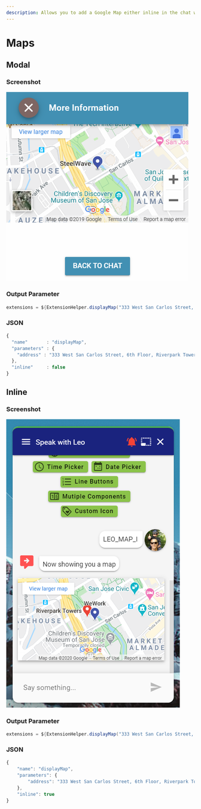 ```yaml
---
description: Allows you to add a Google Map either inline in the chat window or in a modal.
---
```


# Maps

## Modal

### Screenshot

![](../../../.gitbook/assets/map-modal.png)

### Output Parameter

```groovy
extensions = ${ExtensionHelper.displayMap("333 West San Carlos Street, 6th Floor, Riverpark Tower, San Jose, CA 95110", "webview")}
```

### JSON

```javascript
{
  "name"       : "displayMap",
  "parameters" : {
    "address" : "333 West San Carlos Street, 6th Floor, Riverpark Tower, San Jose, CA 95110"
  },
  "inline"     : false
}
```

## Inline

### Screenshot

![](../../../.gitbook/assets/leopard-25%20%281%29.png)

### Output Parameter

```groovy
extensions = ${ExtensionHelper.displayMap("333 West San Carlos Street, 6th Floor, Riverpark Tower, San Jose, CA 95110", "webview", true)}
```

### JSON

```javascript
{
    "name": "displayMap",
    "parameters": {
        "address": "333 West San Carlos Street, 6th Floor, Riverpark Tower, San Jose, CA 95110"
    },
    "inline": true
}
```

